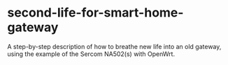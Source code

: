 # second-life-for-smart-home-gateway

A step-by-step description of how to breathe new life into an old gateway, using the example of the Sercom NA502(s) with OpenWrt.
